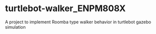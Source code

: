 # turtlebot-walker_ENPM808X
A project to implement Roomba  type walker behavior in turtlebot gazebo simulation 
